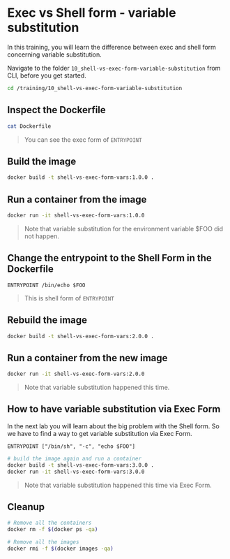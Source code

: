 # Exec vs Shell form - variable substitution

In this training, you will learn the difference between exec and shell form concerning variable substitution.

Navigate to the folder `10_shell-vs-exec-form-variable-substitution` from CLI, before you get started.

```bash
cd /training/10_shell-vs-exec-form-variable-substitution
```

## Inspect the Dockerfile

```bash
cat Dockerfile
```

> You can see the exec form of `ENTRYPOINT`

## Build the image

```bash
docker build -t shell-vs-exec-form-vars:1.0.0 .
```

## Run a container from the image

```bash
docker run -it shell-vs-exec-form-vars:1.0.0
```

> Note that variable substitution for the environment variable $FOO did not happen.

## Change the entrypoint to the Shell Form in the Dockerfile

```docker
ENTRYPOINT /bin/echo $FOO
```

> This is shell form of `ENTRYPOINT`

## Rebuild the image

```bash
docker build -t shell-vs-exec-form-vars:2.0.0 .
```

## Run a container from the new image

```bash
docker run -it shell-vs-exec-form-vars:2.0.0
```

> Note that variable substitution happened this time.

## How to have variable substitution via Exec Form

In the next lab you will learn about the big problem with the Shell form. So we have to find a way to get variable substitution via Exec Form.

```docker
ENTRYPOINT ["/bin/sh", "-c", "echo $FOO"]
```

```bash
# build the image again and run a container 
docker build -t shell-vs-exec-form-vars:3.0.0 .
docker run -it shell-vs-exec-form-vars:3.0.0
```

> Note that variable substitution happened this time via Exec Form.

## Cleanup

```bash
# Remove all the containers
docker rm -f $(docker ps -qa)

# Remove all the images
docker rmi -f $(docker images -qa)
```
